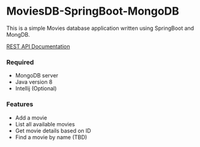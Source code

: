 # MoviesDB-SpringBoot-MongoDB
This is a simple Movies database application written using SpringBoot and MongDB. 

[REST API Documentation ](https://documenter.getpostman.com/view/4456235/TzskEiFE)

### Required
* MongoDB server 
* Java version 8 
* Intellij (Optional) 

### Features 
* Add a movie
* List all available movies 
* Get movie details based on ID 
* Find a movie by name (TBD) 
